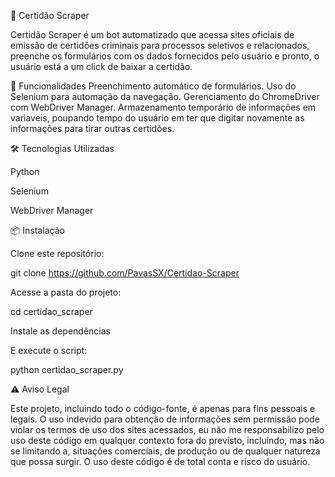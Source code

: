 📜 Certidão Scraper

Certidão Scraper é um bot automatizado que acessa sites oficiais de emissão de certidões criminais para processos seletivos e relacionados, preenche os formulários com os dados fornecidos pelo usuário e pronto, o usuário está a um click de baixar a certidão.

🚀 Funcionalidades
Preenchimento automático de formulários.
Uso do Selenium para automação da navegação.
Gerenciamento do ChromeDriver com WebDriver Manager.
Armazenamento temporário de informações em variaveis, poupando tempo do usuário em ter que digitar novamente as informações para tirar outras certidões.

🛠 Tecnologias Utilizadas

Python

Selenium

WebDriver Manager


📦 Instalação

Clone este repositório:

git clone https://github.com/PavasSX/Certidao-Scraper

Acesse a pasta do projeto:

cd certidao_scraper

Instale as dependências

E execute o script:

python certidao_scraper.py

⚠️ Aviso Legal

Este projeto, incluindo todo o código-fonte, é apenas para fins pessoais e legais. O uso indevido para obtenção de informações sem permissão pode violar os termos de uso dos sites acessados, eu não me responsabilizo pelo uso deste código em qualquer contexto fora do previsto, incluindo, mas não se limitando a, situações comerciais, de produção ou de qualquer natureza que possa surgir. O uso deste código é de total conta e risco do usuário. 
